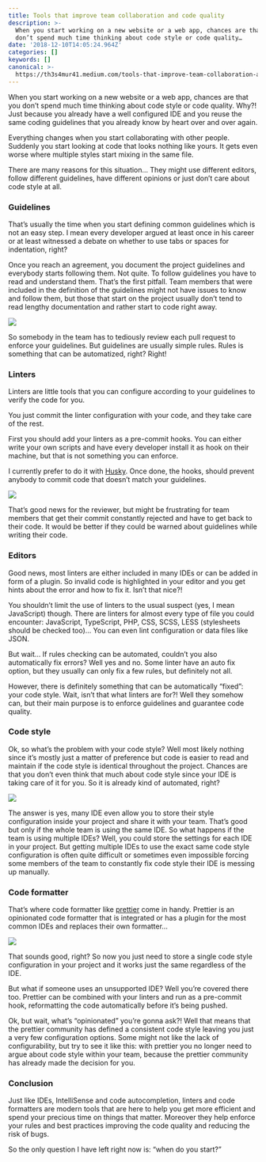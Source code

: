 ```yaml
---
title: Tools that improve team collaboration and code quality
description: >-
  When you start working on a new website or a web app, chances are that you
  don’t spend much time thinking about code style or code quality…
date: '2018-12-10T14:05:24.964Z'
categories: []
keywords: []
canonical: >-
  https://th3s4mur41.medium.com/tools-that-improve-team-collaboration-and-code-quality-fad9394c9ec6
---
```


When you start working on a new website or a web app, chances are that you don’t spend much time thinking about code style or code quality. Why?! Just because you already have a well configured IDE and you reuse the same coding guidelines that you already know by heart over and over again.

Everything changes when you start collaborating with other people. Suddenly you start looking at code that looks nothing like yours. It gets even worse where multiple styles start mixing in the same file.

There are many reasons for this situation… They might use different editors, follow different guidelines, have different opinions or just don’t care about code style at all.

### Guidelines

That’s usually the time when you start defining common guidelines which is not an easy step. I mean every developer argued at least once in his career or at least witnessed a debate on whether to use tabs or spaces for indentation, right?

Once you reach an agreement, you document the project guidelines and everybody starts following them. Not quite. To follow guidelines you have to read and understand them. That’s the first pitfall. Team members that were included in the definition of the guidelines might not have issues to know and follow them, but those that start on the project usually don’t tend to read lengthy documentation and rather start to code right away.

![](C:\src\test\medium-export\posts\md_1712848580652\img\1__mYpT__zEU1zF8WDvB__OlHuw.jpeg)

So somebody in the team has to tediously review each pull request to enforce your guidelines. But guidelines are usually simple rules. Rules is something that can be automatized, right? Right!

### Linters

Linters are little tools that you can configure according to your guidelines to verify the code for you.

You just commit the linter configuration with your code, and they take care of the rest.

First you should add your linters as a pre-commit hooks. You can either write your own scripts and have every developer install it as hook on their machine, but that is not something you can enforce.

I currently prefer to do it with [Husky](https://www.npmjs.com/package/husky). Once done, the hooks, should prevent anybody to commit code that doesn’t match your guidelines.

![](C:\src\test\medium-export\posts\md_1712848580652\img\1__itzWrI7N3JyKl2bHemxGqg.png)

That’s good news for the reviewer, but might be frustrating for team members that get their commit constantly rejected and have to get back to their code. It would be better if they could be warned about guidelines while writing their code.

### Editors

Good news, most linters are either included in many IDEs or can be added in form of a plugin. So invalid code is highlighted in your editor and you get hints about the error and how to fix it. Isn’t that nice?!

You shouldn’t limit the use of linters to the usual suspect (yes, I mean JavaScript) though. There are linters for almost every type of file you could encounter: JavaScript, TypeScript, PHP, CSS, SCSS, LESS (stylesheets should be checked too)… You can even lint configuration or data files like JSON.

But wait… If rules checking can be automated, couldn’t you also automatically fix errors? Well yes and no. Some linter have an auto fix option, but they usually can only fix a few rules, but definitely not all.

However, there is definitely something that can be automatically “fixed”: your code style. Wait, isn’t that what linters are for?! Well they somehow can, but their main purpose is to enforce guidelines and guarantee code quality.

### Code style

Ok, so what’s the problem with your code style? Well most likely nothing since it’s mostly just a matter of preference but code is easier to read and maintain if the code style is identical throughout the project. Chances are that you don’t even think that much about code style since your IDE is taking care of it for you. So it is already kind of automated, right?

![](C:\src\test\medium-export\posts\md_1712848580652\img\1__vxyWmPd8tZhmuGhnZP0__zg.jpeg)

The answer is yes, many IDE even allow you to store their style configuration inside your project and share it with your team. That’s good but only if the whole team is using the same IDE. So what happens if the team is using multiple IDEs? Well, you could store the settings for each IDE in your project. But getting multiple IDEs to use the exact same code style configuration is often quite difficult or sometimes even impossible forcing some members of the team to constantly fix code style their IDE is messing up manually.

### Code formatter

That’s where code formatter like [prettier](https://prettier.io/) come in handy. Prettier is an opinionated code formatter that is integrated or has a plugin for the most common IDEs and replaces their own formatter…

![](C:\src\test\medium-export\posts\md_1712848580652\img\1__XajY__8awwlbpDmg9LnBH7A.jpeg)

That sounds good, right? So now you just need to store a single code style configuration in your project and it works just the same regardless of the IDE.

But what if someone uses an unsupported IDE? Well you’re covered there too. Prettier can be combined with your linters and run as a pre-commit hook, reformatting the code automatically before it’s being pushed.

Ok, but wait, what’s “opinionated” you’re gonna ask?! Well that means that the prettier community has defined a consistent code style leaving you just a very few configuration options. Some might not like the lack of configurability, but try to see it like this: with prettier you no longer need to argue about code style within your team, because the prettier community has already made the decision for you.

### Conclusion

Just like IDEs, IntelliSense and code autocompletion, linters and code formatters are modern tools that are here to help you get more efficient and spend your precious time on things that matter. Moreover they help enforce your rules and best practices improving the code quality and reducing the risk of bugs.

So the only question I have left right now is: “when do you start?”
